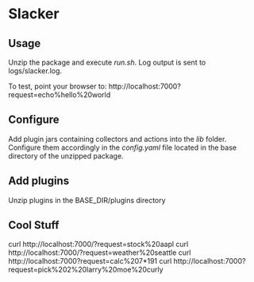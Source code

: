 # Slacker

## Usage
Unzip the package and execute _run.sh_.
Log output is sent to logs/slacker.log.

To test, point your browser to:
http://localhost:7000?request=echo%hello%20world

## Configure
Add plugin jars containing collectors and actions into the _lib_ folder.
Configure them accordingly in the _config.yaml_ file located in the base directory
of the unzipped package.

## Add plugins
Unzip plugins in the BASE_DIR/plugins directory

## Cool Stuff
curl http://localhost:7000/?request=stock%20aapl
curl http://localhost:7000/?request=weather%20seattle
curl http://localhost:7000?request=calc%207*191
curl http://localhost:7000?request=pick%202%20larry%20moe%20curly
